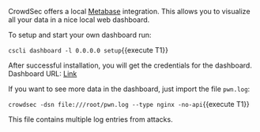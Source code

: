 CrowdSec offers a local [Metabase](https://www.metabase.com) integration.
This allows you to visualize all your data in a nice local web dashboard.

To setup and start your own dashboard run:

`cscli dashboard -l 0.0.0.0 setup`{{execute T1}}

After successful installation, you will get the credentials for the dashboard.
Dashboard URL: [Link]({{TRAFFIC_HOST1_3000}})

If you want to see more data in the dashboard, just import the file `pwn.log`:

`crowdsec -dsn file:///root/pwn.log --type nginx -no-api`{{execute T1}}

This file contains multiple log entries from attacks.